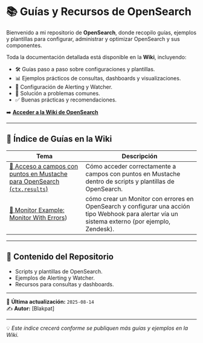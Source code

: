 # 📚 Guías y Recursos de OpenSearch

Bienvenido a mi repositorio de **OpenSearch**, donde recopilo guías, ejemplos y plantillas para configurar, administrar y optimizar OpenSearch y sus componentes.

Toda la documentación detallada está disponible en la **Wiki**, incluyendo:

- 🛠 Guías paso a paso sobre configuraciones y plantillas.
- 📊 Ejemplos prácticos de consultas, dashboards y visualizaciones.
- 🚨 Configuración de Alerting y Watcher.
- 🐞 Solución a problemas comunes.
- ✅ Buenas prácticas y recomendaciones.

➡️ **[Acceder a la Wiki de OpenSearch](../../wiki)**

---

## 📑 Índice de Guías en la Wiki

| Tema | Descripción |
|------|-------------|
| [📝 Acceso a campos con puntos en Mustache para OpenSearch (`ctx.results`)](https://github.com/blakpat/OpenSearch/wiki/Acceso-a-campos-con-puntos-en-Mustache-para-OpenSearch-(%60ctx.results%60)) | Cómo acceder correctamente a campos con puntos en Mustache dentro de scripts y plantillas de OpenSearch. |
| [📝 Monitor Example: Monitor With Errors](https://github.com/blakpat/OpenSearch/wiki/Monitor-Example:-Monitor-With-Errors)) | cómo crear un Monitor con errores en OpenSearch y configurar una acción tipo Webhook para alertar vía un sistema externo (por ejemplo, Zendesk). |

---

## 📂 Contenido del Repositorio

- Scripts y plantillas de OpenSearch.
- Ejemplos de Alerting y Watcher.
- Recursos para consultas y dashboards.

---

📅 **Última actualización:** `2025-08-14`  
✍️ **Autor:** [Blakpat]  

---
💡 *Este índice crecerá conforme se publiquen más guías y ejemplos en la Wiki.*
